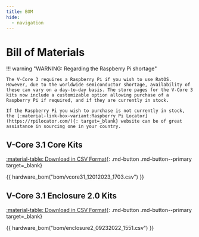 ```yaml
---
title: BOM
hide:
  - navigation
---
```


# Bill of Materials

!!! warning "WARNING: Regarding the Raspberry Pi shortage"

    The V-Core 3 requires a Raspberry Pi if you wish to use RatOS. However, due to the worldwide semiconductor shortage, availability of these can vary on a day-to-day basis. The store pages for the V-Core 3 kits now include a customizable option allowing purchase of a Raspberry Pi if required, and if they are currently in stock.

    If the Raspberry Pi you wish to purchase is not currently in stock, the [:material-link-box-variant:Raspberry Pi Locator](https://rpilocator.com/){: target=_blank} website can be of great assistance in sourcing one in your country.

## V-Core 3.1 Core Kits

[:material-table: Download in CSV Format](https://github.com/Rat-Rig/V-core-3/blob/main/docs/src/bom/vcore31_12012023_1703.csv){: .md-button .md-button--primary target=_blank}

{{ hardware_bom("bom/vcore31_12012023_1703.csv") }}

## V-Core 3.1 Enclosure 2.0 Kits

[:material-table: Download in CSV Format](https://github.com/Rat-Rig/V-core-3/blob/main/docs/src/bom/enclosure2_09232022_1551.csv){: .md-button .md-button--primary target=_blank}

{{ hardware_bom("bom/enclosure2_09232022_1551.csv") }}
